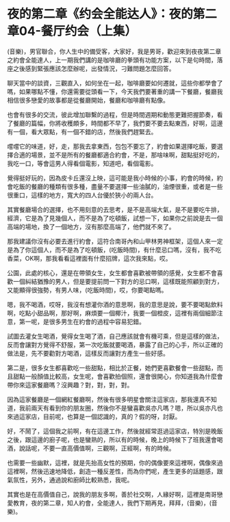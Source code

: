 # 夜的第二章《约会全能达人》：夜的第二章04-餐厅约会（上集）

(音樂)，男官聯合，你人生中的備受客，大家好，我是男哥，歡迎來到夜夜第二章之約會全能達人，上一期我們講的是咖啡廳的拳頭有功能方案，以下是句時間，落座之後感到緊張應該怎麼辦呢，出發情況，刁難問題怎麼回答。

聊天當中的談資，三觀直入，如何坐在一起，咖啡廳要如何遷就，這些你都學會了嗎，如果哪點不懂，你還需要從頭看一下，今天我們要著重的講一下餐廳，餐廳我相信很多戀愛的故事都是從餐廳開始，餐廳和咖啡廳有點像。

也會有很多的交流，彼此增加聯繫的過程，但是時間週期和動態更難把握節奏，看了餐廳的篇幅，你將收穫頗多，時間都不早了，我們要不要去點東西，好啊，這邊有一個，看大眾點，有一個不錯的店，然後我們趕緊去。

嚐嚐它的味道，好，走，那我去拿東西，包包不要忘了，約會如果選擇吃飯，要選擇合適的場景，並不是所有的餐廳都適合約會，不是，那啥味啊，甜點挺好吃的，我吃一口，等會這男人得看個電影，知道吧，看個電影。

覺得挺好玩的，因為皮卡丘還沒上映，這可能是我小時候的小事，約會的時候，約會吃飯的餐廳的種類有很多種，盡量不要選擇一些油膩的，油煙很重，或者是一些很重口，這樣的地方，寬大的四人台優於狹小的兩人台。

其實餐廳場合的選擇，也不用刻意的去思考，是不是高端大氣，是不是要吃牛排，經濟，它是為了見幾個人，而不是為了吃頓飯，試想一下，如果你之前說是去一個高端的場地，換了一個地方，沒有那麼高端了，他們就不來了。

那我建議你沒有必要去進行約會，這符合南哥內和山甲林男神框架，這個人來一定是為了你這個人，而不是為了吃頓飯，(吃飯時間)，有什麼忌口嗎，沒有，我不吃香菜，OK啊，那我看看這裡面有什麼招牌，這次我來點，哎。

公園，此處的核心，還是在帶領女生，女生都會喜歡被帶領的感覺，女生都不會喜歡一個糾結猶豫的男人，但是要提前問一下對方的忌口啊，這樣既能照顧到對方，又能顯得很強勢，有男人味，(吃飯時間)，哎，你要喝點嗎。

嗯，我不喝酒，哎呀，我沒有想灌你酒的意思啊，我的意思是說，要不要喝點飲料啊，吃點小甜品啊，那好啊，麻煩要一個椰汁，我要一個橙皮，這裡有兩個細節注意，第一呢，是很多男生在約會的過程中容易犯錯。

試圖去灌女生喝酒，覺得女生喝了酒，自己應該就會有機可乘，但是這樣的做法，反而會讓對方覺得不舒服，第一次吃飯就要喝酒，暴露了自己的心手，所以正確的做法是，先不要勸對方喝酒，這樣反而讓對方產生一些好感。

第二是，很多女生都喜歡吃一些甜點，相比於正餐，她們更喜歡餐會一些甜點，而且甜點一般顏值比較高，女生呢，會喜歡拍個照，還會很開心，你知道我為什麼會帶你來這家餐廳嗎？沒興趣？對，對，對，對。

因為這家餐廳是一個網紅餐廳啊，然後有很多明星會關注這家店，那我還真不知道，我前兩天有看到你的朋友圈，然後你不是蠻喜歡吳亦凡嗎？嗯，所以吳亦凡也來過這家店，目前呢，也算是一個認識的，真的？假的呀，討厭。

好，不鬧了，這個我之前啊，有在這邊工作，然後就經常逛過這家店，特別是晚飯之後，跟這邊的廚子呢，也是蠻熟的，所以有的時候，晚上的時候下了班我還會喝酒，說話呢，不要一直高價值啊，三觀啊，正經啊，有的時候。

也需要一些幽默，這裡，就是先抬高女性的預期，你的偶像要來這裡啊，偶像來過這裡啊，然後迅速地降低，創造一種反差性，而為你們呢，產生更多的話題感，跟氣氛性，另外，通過說和廚師比較熟悉，我呢。

其實也是在高價值自己，說我的朋友多啊，善於社交啊，人緣好啊，這裡是南哥戀愛教育，夜的第二章，知人約會，全能達人，我們下期再見，拜拜，(音樂)，(音樂)。

